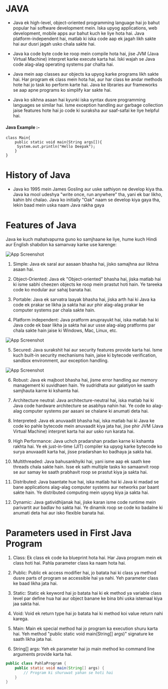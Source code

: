 
# JAVA

- Java ek high-level, object-oriented programming language hai jo bahut popular hai software development mein. Iska upyog applications, web development, mobile apps aur bahut kuch ke liye hota hai. Java platform-independent hai, matlab ki iska code aap ek jagah likh sakte hai aur dusri jagah usko chala sakte hai.

- Java ka code byte code ke roop mein compile hota hai, jise JVM (Java Virtual Machine) interpret karke execute karta hai. Iski wajah se Java code alag-alag operating systems par chalta hai.

- Java mein aap classes aur objects ka upyog karke programs likh sakte hai. Har program ek class mein hota hai, aur har class ke andar methods hote hai jo task ko perform karte hai. Java ke libraries aur frameworks se aap apne programs ko simplify kar sakte hai.

- Java ko sikhna asaan hai kyunki iska syntax dusre programming languages se similar hai. Isme exception handling aur garbage collection jaise features hote hai jo code ki suraksha aur saaf-safai ke liye helpful hai.

#### Java Example :-
```
class Main{  
    public static void main(String args[]){  
     System.out.println("Hello Deepak");  
    }  
}  
```
# History of Java
- Java ko 1995 mein James Gosling aur uske sathiyon ne develop kiya tha. Java ka mool udeshya "write once, run anywhere" tha, yani ek bar likho, kahin bhi chalao. Java ko initially "Oak" naam se develop kiya gaya tha, lekin baad mein uska naam Java rakha gaya

#  Features of Java
Java ke kuch mahatvapurna guno ko samjhaane ke liye, hume kuch Hindi aur English shabdon ka samanvay karke use karenge:

![App Screenshot](https://static.javatpoint.com/images/core/java-features.png)

1. Simple: Java ek saral aur aasaan bhasha hai, jisko samajhna aur likhna asaan hai.

2. Object-Oriented: Java ek "Object-oriented" bhasha hai, jiska matlab hai ki isme sabhi cheezen objects ke roop mein prastut hoti hain. Ye tareeka code ko modular aur sahaj banata hai.

3. Portable: Java ek sarvatra laayak bhasha hai, jiska arth hai ki Java ka code ek prakar se likha ja sakta hai aur phir alag-alag prakar ke computer systems par chala sakte hain.

4. Platform independent: Java pratform anuprayukt hai, iska matlab hai ki Java code ek baar likha ja sakta hai aur usse alag-alag pratforms par chala sakte hain jaise ki Windows, Mac, Linux, etc.

![App Screenshot](https://static.javatpoint.com/images/core/platform-independent-java.png)

5. Secured: Java surakshit hai aur security features provide karta hai. Isme kuch built-in security mechanisms hain, jaise ki bytecode verification, sandbox environment, aur exception handling.

![App Screenshot](https://static.javatpoint.com/images/core/java-security.png)

6. Robust: Java ek majboot bhasha hai, jisme error handling aur memory management ki suvidhaen hain. Ye sudridhata aur galatiyon ke saath samjhauta karne ki kshamta hai.

7. Architecture neutral: Java architecture-neutral hai, iska matlab hai ki Java code hardware architecture se asabhya nahin hai. Ye code ko alag-alag computer systems par aasani se chalane ki anumati deta hai.

8. Interpreted: Java ek anuvaadit bhasha hai, iska matlab hai ki Java ke code ko pahle bytecode mein anuvaadit kiya jata hai, jise phir JVM (Java Virtual Machine) interpret karta hai aur usko run karata hai.

9. High Performance: Java uchch pradarshan pradan karne ki kshamta rakhta hai. Ye ek just-in-time (JIT) compiler ka upyog karke bytecode ko surya anuvaadit karta hai, jisse pradarshan ko badhaya ja sakta hai.

10. Multithreaded: Java bahusankhyiki hai, yani isme aap ek saath kee threads chala sakte hain. Isse ek sath multiple tasks ko samaanvit roop se aur samay ke saath prabhavit roop se prastut kiya ja sakta hai.

11. Distributed: Java baantate hue hai, iska matlab hai ki Java ki madad se bane applications alag-alag computer systems aur networks par baant sakte hain. Ye distributed computing mein upyog kiya ja sakta hai.

12. Dynamic: Java gatividhijanak hai, jiske karan isme code runtime mein parivartit aur badlav ho sakta hai. Ye dinamik roop se code ko badalne ki anumati deta hai aur isko flexible banata hai.


# Parameters used in First Java Program

1. Class: Ek class ek code ka blueprint hota hai. Har Java program mein ek class hoti hai. Pahla parameter class ka naam hota hai.

2. Public: Public ek access modifier hai, jo batata hai ki class ya method dusre parts of program se accessible hai ya nahi. Yeh parameter class ke baad likha jata hai.

3. Static: Static ek keyword hai jo batata hai ki ek method ya variable class level par define hua hai aur object banane ke bina bhi uska istemaal kiya jaa sakta hai.

4. Void: Void ek return type hai jo batata hai ki method koi value return nahi karega.

5. Main: Main ek special method hai jo program ka execution shuru karta hai. Yeh method "public static void main(String[] args)" signature ke saath likha jata hai.

6. String[] args: Yeh ek parameter hai jo main method ko command line arguments provide karta hai.



```java
public class PahlaProgram {
    public static void main(String[] args) {
        // Program ki shuruwat yahan se hoti hai
    }
}
```


